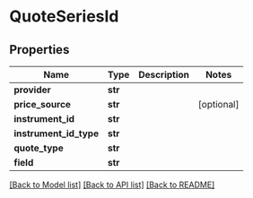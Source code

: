 # QuoteSeriesId

## Properties
Name | Type | Description | Notes
------------ | ------------- | ------------- | -------------
**provider** | **str** |  | 
**price_source** | **str** |  | [optional] 
**instrument_id** | **str** |  | 
**instrument_id_type** | **str** |  | 
**quote_type** | **str** |  | 
**field** | **str** |  | 

[[Back to Model list]](../README.md#documentation-for-models) [[Back to API list]](../README.md#documentation-for-api-endpoints) [[Back to README]](../README.md)



